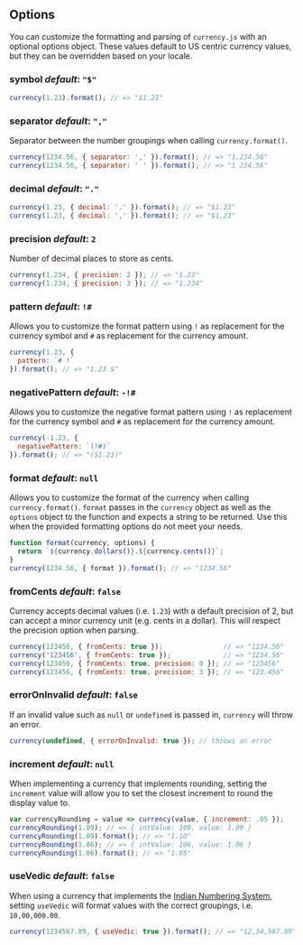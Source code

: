## Options

You can customize the formatting and parsing of `currency.js` with an optional options object. These values default to US centric currency values, but they can be overridden based on your locale.

### symbol *default*: `"$"`

```js
currency(1.23).format(); // => "$1.23"
```

### separator *default*: `","`

Separator between the number groupings when calling `currency.format()`.

```js
currency(1234.56, { separator: ',' }).format(); // => "1,234.56"
currency(1234.56, { separator: ' ' }).format(); // => "1 234.56"
```

### decimal *default*: `"."`

```js
currency(1.23, { decimal: '.' }).format(); // => "$1.23"
currency(1.23, { decimal: ',' }).format(); // => "$1,23"
```

### precision *default*: `2`

Number of decimal places to store as cents.

```js
currency(1.234, { precision: 2 }); // => "1.23"
currency(1.234, { precision: 3 }); // => "1.234"
```

### pattern *default*: `!#`

Allows you to customize the format pattern using `!` as replacement for the currency symbol and `#` as replacement for the currency amount.

```js
currency(1.23, {
  pattern: `# !`
}).format(); // => "1.23 $"
```

### negativePattern *default*: `-!#`

Allows you to customize the negative format pattern using `!` as replacement for the currency symbol and `#` as replacement for the currency amount.

```js
currency(-1.23, {
  negativePattern: `(!#)`
}).format(); // => "($1.23)"
```

### format *default*: `null`

Allows you to customize the format of the currency when calling `currency.format()`. `format` passes in the `currency` object as well as the `options` object to the function and expects a string to be returned. Use this when the provided formatting options do not meet your needs.

```js
function format(currency, options) {
  return `${currency.dollars()}.${currency.cents()}`;
}
currency(1234.56, { format }).format(); // => "1234.56"
```

### fromCents *default*: `false`

Currency accepts decimal values (i.e. `1.23`) with a default precision of 2, but can accept a minor currency unit (e.g. cents in a dollar). This will respect the precision option when parsing.

```javascript
currency(123456, { fromCents: true });               // => "1234.56"
currency('123456', { fromCents: true });             // => "1234.56"
currency(123456, { fromCents: true, precision: 0 }); // => "123456"
currency(123456, { fromCents: true, precision: 3 }); // => "123.456"
```

### errorOnInvalid *default*: `false`

If an invalid value such as `null` or `undefined` is passed in, `currency` will throw an error.

```js
currency(undefined, { errorOnInvalid: true }); // throws an error
```

### increment *default*: `null`

When implementing a currency that implements rounding, setting the `increment` value will allow you to set the closest increment to round the display value to.

```js
var currencyRounding = value => currency(value, { increment: .05 });
currencyRounding(1.09); // => { intValue: 109, value: 1.09 }
currencyRounding(1.09).format(); // => "1.10"
currencyRounding(1.06); // => { intValue: 106, value: 1.06 }
currencyRounding(1.06).format(); // => "1.05"
```

### useVedic *default*: `false`

When using a currency that implements the [Indian Numbering System](https://en.wikipedia.org/wiki/Indian_numbering_system), setting `useVedic` will format values with the correct groupings, i.e. `10,00,000.00`.

```js
currency(1234567.89, { useVedic: true }).format(); // => "12,34,567.89"
```

